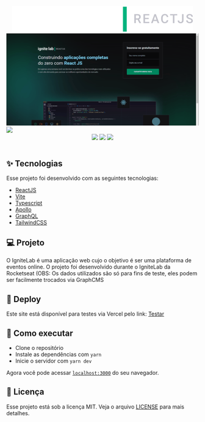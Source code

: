 <div align="center">
  <img src="https://github.com/Luciano-Ferreira/event-platform/blob/main/src/assets/Logo.svg" alt="Ignite | ReactJS">
</div>

  <img src="https://github.com/Guilhermerisu/IgniteLab/blob/main/src/assets/PreviewGif1.gif">
  <img src="https://github.com/Guilhermerisu/IgniteLab/blob/main/src/assets/PreviewGif2.gif">



<div align="center">
  <img src="https://img.shields.io/github/license/ogabrielrodrigues/ignitelab"/>
  <img src="https://img.shields.io/github/issues/ogabrielrodrigues/ignitelab">
  <img src="https://img.shields.io/github/package-json/dependency-version/ogabrielrodrigues/ignitelab/react">
</div>

<br>

## ✨ Tecnologias

Esse projeto foi desenvolvido com as seguintes tecnologias:

- [ReactJS](https://pt-br.reactjs.org/)
- [Vite](https://vitejs.dev/)
- [Typescript](https://www.typescriptlang.org/)
- [Apollo](https://www.apollographql.com/)
- [GraphQL](https://graphql.org/)
- [TailwindCSS](https://tailwindcss.com/)
## 💻 Projeto

O IgniteLab é uma aplicação web cujo o objetivo é ser uma plataforma de eventos online. O projeto foi desenvolvido durante o IgniteLab da Rocketseat (OBS: Os dados utilizados são só para fins de teste, eles podem ser facilmente trocados via GraphCMS

## 🔖 Deploy

Este site está disponível para testes via Vercel pelo link: <a href="https://guilhermerisu-ignite.vercel.app">Testar</a>


## 🚀 Como executar

- Clone o repositório
- Instale as dependências com `yarn`
- Inicie o servidor com `yarn dev`

Agora você pode acessar [`localhost:3000`](http://localhost:3000) do seu navegador.

## 📄 Licença

Esse projeto está sob a licença MIT. Veja o arquivo [LICENSE](LICENSE.md) para mais detalhes.
